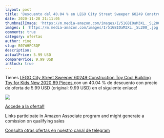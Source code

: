 ```yaml
---
layout: post
title: 'Descuento del 40.04 % en LEGO City Street Sweeper 60249 Construct'
date: 2020-11-28 21:11:05
thumbnailImage: 'https://m.media-amazon.com/images/I/51GBIOaM3XL._SL200_.jpg'
images: [ 'https://m.media-amazon.com/images/I/51GBIOaM3XL._SL200_.jpg' ]
comments: true
category: ofertas
author: ring
slug: B07WHFCSQF
description:
actualPrice: 5.99 USD
comparePrice: 9.99 USD
inStock: true
---
```


Tienes [LEGO City Street Sweeper 60249 Construction Toy  Cool Building Toy for Kids  New 2020  89 Pieces ](https://www.amazon.com/dp/B07WHFCSQF/?tag=tolees-20) con un 40.04 % de descuento con precio de oferta de 5.99 USD (original: 9.99 USD) en el siguiente enlace!

[![](https://m.media-amazon.com/images/I/51GBIOaM3XL._SL200_.jpg)](https://www.amazon.com/dp/B07WHFCSQF/?tag=tolees-20)

[Accede a la oferta!!](https://www.amazon.com/dp/B07WHFCSQF/?tag=tolees-20)

Links participate in Amazon Associate program and might generate a comission on qualifying sales

[Consulta otras ofertas en nuestro canal de telegram](https://t.me/s/ofertas25)
